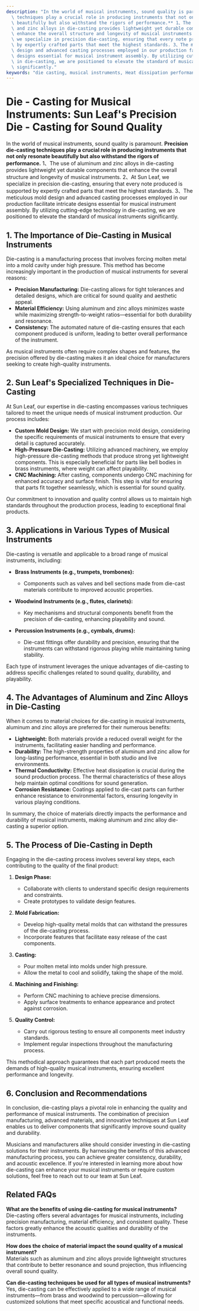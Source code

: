 ```yaml
---
description: "In the world of musical instruments, sound quality is paramount. **Precision die-casting\
  \ techniques play a crucial role in producing instruments that not only resonate\
  \ beautifully but also withstand the rigors of performance.** 1、The use of aluminum\
  \ and zinc alloys in die-casting provides lightweight yet durable components that\
  \ enhance the overall structure and longevity of musical instruments. 2、At Sun Leaf,\
  \ we specialize in precision die-casting, ensuring that every note produced is supported\
  \ by expertly crafted parts that meet the highest standards. 3、The meticulous mold\
  \ design and advanced casting processes employed in our production facilitate intricate\
  \ designs essential for musical instrument assembly. By utilizing cutting-edge technology\
  \ in die-casting, we are positioned to elevate the standard of musical instruments\
  \ significantly."
keywords: "die casting, musical instruments, Heat dissipation performance, Die casting process"
---
```

# Die - Casting for Musical Instruments: Sun Leaf's Precision Die - Casting for Sound Quality

In the world of musical instruments, sound quality is paramount. **Precision die-casting techniques play a crucial role in producing instruments that not only resonate beautifully but also withstand the rigors of performance.** 1、The use of aluminum and zinc alloys in die-casting provides lightweight yet durable components that enhance the overall structure and longevity of musical instruments. 2、At Sun Leaf, we specialize in precision die-casting, ensuring that every note produced is supported by expertly crafted parts that meet the highest standards. 3、The meticulous mold design and advanced casting processes employed in our production facilitate intricate designs essential for musical instrument assembly. By utilizing cutting-edge technology in die-casting, we are positioned to elevate the standard of musical instruments significantly.

## **1. The Importance of Die-Casting in Musical Instruments**

Die-casting is a manufacturing process that involves forcing molten metal into a mold cavity under high pressure. This method has become increasingly important in the production of musical instruments for several reasons:

- **Precision Manufacturing:** Die-casting allows for tight tolerances and detailed designs, which are critical for sound quality and aesthetic appeal.
- **Material Efficiency:** Using aluminum and zinc alloys minimizes waste while maximizing strength-to-weight ratios—essential for both durability and resonance.
- **Consistency:** The automated nature of die-casting ensures that each component produced is uniform, leading to better overall performance of the instrument.

As musical instruments often require complex shapes and features, the precision offered by die-casting makes it an ideal choice for manufacturers seeking to create high-quality instruments. 

## **2. Sun Leaf's Specialized Techniques in Die-Casting**

At Sun Leaf, our expertise in die-casting encompasses various techniques tailored to meet the unique needs of musical instrument production. Our process includes:

- **Custom Mold Design:** We start with precision mold design, considering the specific requirements of musical instruments to ensure that every detail is captured accurately.
- **High-Pressure Die-Casting:** Utilizing advanced machinery, we employ high-pressure die-casting methods that produce strong yet lightweight components. This is especially beneficial for parts like bell bodies in brass instruments, where weight can affect playability.
- **CNC Machining:** After casting, components undergo CNC machining for enhanced accuracy and surface finish. This step is vital for ensuring that parts fit together seamlessly, which is essential for sound quality.

Our commitment to innovation and quality control allows us to maintain high standards throughout the production process, leading to exceptional final products.

## **3. Applications in Various Types of Musical Instruments**

Die-casting is versatile and applicable to a broad range of musical instruments, including:

- **Brass Instruments (e.g., trumpets, trombones):**
  - Components such as valves and bell sections made from die-cast materials contribute to improved acoustic properties.
  
- **Woodwind Instruments (e.g., flutes, clarinets):**
  - Key mechanisms and structural components benefit from the precision of die-casting, enhancing playability and sound.

- **Percussion Instruments (e.g., cymbals, drums):**
  - Die-cast fittings offer durability and precision, ensuring that the instruments can withstand rigorous playing while maintaining tuning stability.

Each type of instrument leverages the unique advantages of die-casting to address specific challenges related to sound quality, durability, and playability.

## **4. The Advantages of Aluminum and Zinc Alloys in Die-Casting**

When it comes to material choices for die-casting in musical instruments, aluminum and zinc alloys are preferred for their numerous benefits:

- **Lightweight:** Both materials provide a reduced overall weight for the instruments, facilitating easier handling and performance.
- **Durability:** The high-strength properties of aluminum and zinc allow for long-lasting performance, essential in both studio and live environments.
- **Thermal Conductivity:** Effective heat dissipation is crucial during the sound production process. The thermal characteristics of these alloys help maintain optimal conditions for sound generation.
- **Corrosion Resistance:** Coatings applied to die-cast parts can further enhance resistance to environmental factors, ensuring longevity in various playing conditions.

In summary, the choice of materials directly impacts the performance and durability of musical instruments, making aluminum and zinc alloy die-casting a superior option.

## **5. The Process of Die-Casting in Depth**

Engaging in the die-casting process involves several key steps, each contributing to the quality of the final product:

1. **Design Phase:**
   - Collaborate with clients to understand specific design requirements and constraints.
   - Create prototypes to validate design features.

2. **Mold Fabrication:**
   - Develop high-quality metal molds that can withstand the pressures of the die-casting process.
   - Incorporate features that facilitate easy release of the cast components.

3. **Casting:**
   - Pour molten metal into molds under high pressure.
   - Allow the metal to cool and solidify, taking the shape of the mold.

4. **Machining and Finishing:**
   - Perform CNC machining to achieve precise dimensions.
   - Apply surface treatments to enhance appearance and protect against corrosion.

5. **Quality Control:**
   - Carry out rigorous testing to ensure all components meet industry standards.
   - Implement regular inspections throughout the manufacturing process.

This methodical approach guarantees that each part produced meets the demands of high-quality musical instruments, ensuring excellent performance and longevity.

## **6. Conclusion and Recommendations**

In conclusion, die-casting plays a pivotal role in enhancing the quality and performance of musical instruments. The combination of precision manufacturing, advanced materials, and innovative techniques at Sun Leaf enables us to deliver components that significantly improve sound quality and durability. 

Musicians and manufacturers alike should consider investing in die-casting solutions for their instruments. By harnessing the benefits of this advanced manufacturing process, you can achieve greater consistency, durability, and acoustic excellence. If you're interested in learning more about how die-casting can enhance your musical instruments or require custom solutions, feel free to reach out to our team at Sun Leaf.

## Related FAQs

**What are the benefits of using die-casting for musical instruments?**  
Die-casting offers several advantages for musical instruments, including precision manufacturing, material efficiency, and consistent quality. These factors greatly enhance the acoustic qualities and durability of the instruments.

**How does the choice of material impact the sound quality of a musical instrument?**  
Materials such as aluminum and zinc alloys provide lightweight structures that contribute to better resonance and sound projection, thus influencing overall sound quality.

**Can die-casting techniques be used for all types of musical instruments?**  
Yes, die-casting can be effectively applied to a wide range of musical instruments—from brass and woodwind to percussion—allowing for customized solutions that meet specific acoustical and functional needs.

